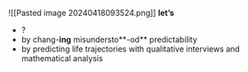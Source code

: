 ![[Pasted image 20240418093524.png]]
**let’s**

- ?
- by chang-**ing** misundersto**-od** predictability 
- by predicting life trajectories with qualitative interviews and mathematical analysis